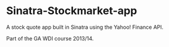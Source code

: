Sinatra-Stockmarket-app
=======================

A stock quote app built in Sinatra using the Yahoo! Finance API.

Part of the GA WDI course 2013/14.
